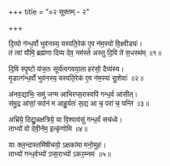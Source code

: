+++
title = "०२ सूक्तम् - २"

+++

दि॒व्यो ग॑न्ध॒र्वो भुव॑नस्य॒ यस्पति॒रेक॑ ए॒व न॑म॒स्यो॑ वि॒क्ष्वीड्यः॑।  
तं त्वा॑ यौमि॒ ब्रह्म॑णा दिव्य देव॒ नम॑स्ते अस्तु दि॒वि ते॑ स॒धस्थ॑म् ॥१॥

दि॒वि स्पृ॒ष्टो य॑ज॒तः सूर्य॑त्वगवया॒ता हर॑सो॒ दैव्य॑स्य।  
मृ॒डात्ग॑न्ध॒र्वो भुव॑नस्य॒ यस्पति॒रेक॑ ए॒व न॑म॒स्यः॑ सु॒शेवाः॑ ॥२॥

अ॑नव॒द्याभिः॒ समु॑ जग्म आभिरप्स॒रास्वपि॑ गन्ध॒र्व आ॑सीत्।  
स॑मु॒द्र आ॑सां॒ सद॑नं म आहु॒र्यतः॑ स॒द्य आ च॒ परा॑ च॒ यन्ति॑ ॥३॥

अभ्रि॑ये॒ दिद्यु॒न्नक्ष॑त्रिये॒ या वि॒श्वाव॑सुं गन्ध॒र्वं सच॑ध्वे।  
ताभ्यो॑ वो देवी॒र्नम॒ इत्कृ॑णोमि ॥४॥

याः क्ल॒न्दास्तमि॑षीचयो॒ ऽक्षका॑मा मनो॒मुहः॑।  
ताभ्यो॑ गन्ध॒र्वभ्यो॑ ऽप्स॒राभ्यो॑ ऽकर॒म्नमः॑ ॥५॥
